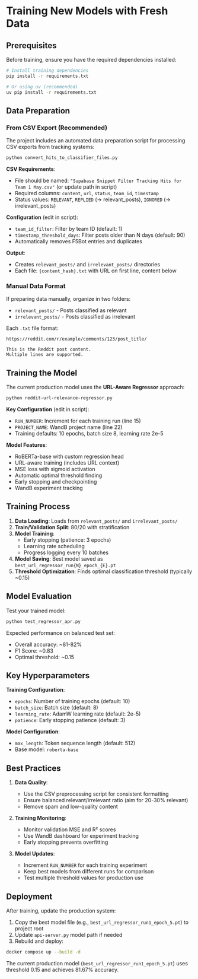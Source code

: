 # Training New Models with Fresh Data

## Prerequisites

Before training, ensure you have the required dependencies installed:

```bash
# Install training dependencies
pip install -r requirements.txt

# Or using uv (recommended)
uv pip install -r requirements.txt
```

## Data Preparation

### From CSV Export (Recommended)

The project includes an automated data preparation script for processing CSV exports from tracking systems:

```bash
python convert_hits_to_classifier_files.py
```

**CSV Requirements**:
- File should be named: `"Supabase Snippet Filter Tracking Hits for Team 1 May.csv"` (or update path in script)
- Required columns: `content`, `url`, `status`, `team_id`, `timestamp`
- Status values: `RELEVANT`, `REPLIED` (→ relevant_posts), `IGNORED` (→ irrelevant_posts)

**Configuration** (edit in script):
- `team_id_filter`: Filter by team ID (default: 1)
- `timestamp_threshold_days`: Filter posts older than N days (default: 90)
- Automatically removes F5Bot entries and duplicates

**Output**:
- Creates `relevant_posts/` and `irrelevant_posts/` directories
- Each file: `{content_hash}.txt` with URL on first line, content below

### Manual Data Format

If preparing data manually, organize in two folders:
- `relevant_posts/` - Posts classified as relevant  
- `irrelevant_posts/` - Posts classified as irrelevant

Each `.txt` file format:
```
https://reddit.com/r/example/comments/123/post_title/

This is the Reddit post content.
Multiple lines are supported.
```

## Training the Model

The current production model uses the **URL-Aware Regressor** approach:

```bash
python reddit-url-relevance-regressor.py
```

**Key Configuration** (edit in script):
- `RUN_NUMBER`: Increment for each training run (line 15)
- `PROJECT_NAME`: WandB project name (line 22) 
- Training defaults: 10 epochs, batch size 8, learning rate 2e-5

**Model Features**:
- RoBERTa-base with custom regression head
- URL-aware training (includes URL context)
- MSE loss with sigmoid activation
- Automatic optimal threshold finding
- Early stopping and checkpointing
- WandB experiment tracking

## Training Process

1. **Data Loading**: Loads from `relevant_posts/` and `irrelevant_posts/`
2. **Train/Validation Split**: 80/20 with stratification
3. **Model Training**: 
   - Early stopping (patience: 3 epochs)
   - Learning rate scheduling
   - Progress logging every 10 batches
4. **Model Saving**: Best model saved as `best_url_regressor_run{N}_epoch_{E}.pt`
5. **Threshold Optimization**: Finds optimal classification threshold (typically ~0.15)

## Model Evaluation

Test your trained model:

```bash
python test_regressor_apr.py
```

Expected performance on balanced test set:
- Overall accuracy: ~81-82%
- F1 Score: ~0.83
- Optimal threshold: ~0.15

## Key Hyperparameters

**Training Configuration**:
- `epochs`: Number of training epochs (default: 10)
- `batch_size`: Batch size (default: 8)
- `learning_rate`: AdamW learning rate (default: 2e-5)
- `patience`: Early stopping patience (default: 3)

**Model Configuration**:
- `max_length`: Token sequence length (default: 512)
- Base model: `roberta-base`

## Best Practices

1. **Data Quality**:
   - Use the CSV preprocessing script for consistent formatting
   - Ensure balanced relevant/irrelevant ratio (aim for 20-30% relevant)
   - Remove spam and low-quality content

2. **Training Monitoring**:
   - Monitor validation MSE and R² scores
   - Use WandB dashboard for experiment tracking
   - Early stopping prevents overfitting

3. **Model Updates**:
   - Increment `RUN_NUMBER` for each training experiment
   - Keep best models from different runs for comparison
   - Test multiple threshold values for production use

## Deployment

After training, update the production system:

1. Copy the best model file (e.g., `best_url_regressor_run1_epoch_5.pt`) to project root
2. Update `api-server.py` model path if needed
3. Rebuild and deploy:
```bash
docker compose up --build -d
```

The current production model (`best_url_regressor_run1_epoch_5.pt`) uses threshold 0.15 and achieves 81.67% accuracy.